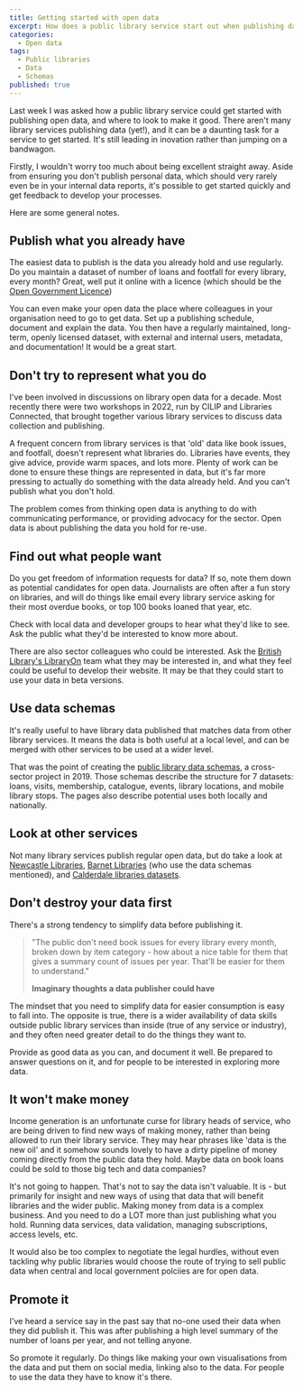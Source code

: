 ```yaml
---
title: Getting started with open data
excerpt: How does a public library service start out when publishing data?
categories:
  - Open data
tags:
  - Public libraries
  - Data
  - Schemas
published: true
---
```


Last week I was asked how a public library service could get started with publishing open data, and where to look to make it good. There aren't many library services publishing data (yet!), and it can be a daunting task for a service to get started. It's still leading in inovation rather than jumping on a bandwagon.

Firstly, I wouldn't worry too much about being excellent straight away. Aside from ensuring you don't publish personal data, which should very rarely even be in your internal data reports, it's possible to get started quickly and get feedback to develop your processes.

Here are some general notes.

## Publish what you already have

The easiest data to publish is the data you already hold and use regularly. Do you maintain a dataset of number of loans and footfall for every library, every month? Great, well put it online with a licence (which should be the [Open Government Licence](https://www.nationalarchives.gov.uk/doc/open-government-licence/version/3/))

You can even make your open data the place where colleagues in your organisation need to go to get data. Set up a publishing schedule, document and explain the data. You then have a regularly maintained, long-term, openly licensed dataset, with external and internal users, metadata, and documentation! It would be a great start.

## Don't try to represent what you do

I've been involved in discussions on library open data for a decade. Most recently there were two workshops in 2022, run by CILIP and Libraries Connected, that brought together various library services to discuss data collection and publishing.

A frequent concern from library services is that 'old' data like book issues, and footfall, doesn't represent what libraries do. Libraries have events, they give advice, provide warm spaces, and lots more. Plenty of work can be done to ensure these things are represented in data, but it's far more pressing to actually do something with the data already held. And you can't publish what you don't hold.

The problem comes from thinking open data is anything to do with communicating performance, or providing advocacy for the sector. Open data is about publishing the data you hold for re-use.

## Find out what people want

Do you get freedom of information requests for data? If so, note them down as potential candidates for open data. Journalists are often after a fun story on libraries, and will do things like email every library service asking for their most overdue books, or top 100 books loaned that year, etc.

Check with local data and developer groups to hear what they'd like to see. Ask the public what they'd be interested to know more about.

There are also sector colleagues who could be interested. Ask the [British Library's LibraryOn](https://libraryon.org/) team what they may be interested in, and what they feel could be useful to develop their website. It may be that they could start to use your data in beta versions.

## Use data schemas

It's really useful to have library data published that matches data from other library services. It means the data is both useful at a local level, and can be merged with other services to be used at a wider level.

That was the point of creating the [public library data schemas](https://schema.librarydata.uk/), a cross-sector project in 2019. Those schemas describe the structure for 7 datasets: loans, visits, membership, catalogue, events, library locations, and mobile library stops. The pages also describe potential uses both locally and nationally.

## Look at other services

Not many library services publish regular open data, but do take a look at [Newcastle Libraries](https://www.newcastle.gov.uk/local-government/access-information-and-data/open-data/libraries-data-sets), [Barnet Libraries](https://open.barnet.gov.uk/dataset/e14dj/library-data) (who use the data schemas mentioned), and [Calderdale libraries datasets](https://dataworks.calderdale.gov.uk/dataset?q=Libraries).

## Don't destroy your data first

There's a strong tendency to simplify data before publishing it.

> "The public don't need book issues for every library every month, broken down by item category - how about a nice table for them that gives a summary count of issues per year. That'll be easier for them to understand."
>
> **Imaginary thoughts a data publisher could have**

The mindset that you need to simplify data for easier consumption is easy to fall into. The opposite is true, there is a wider availability of data skills outside public library services than inside (true of any service or industry), and they often need greater detail to do the things they want to. 

Provide as good data as you can, and document it well. Be prepared to answer questions on it, and for people to be interested in exploring more data.

## It won't make money

Income generation is an unfortunate curse for library heads of service, who are being driven to find new ways of making money, rather than being allowed to run their library service. They may hear phrases like 'data is the new oil' and it somehow sounds lovely to have a dirty pipeline of money coming directly from the public data they hold. Maybe data on book loans could be sold to those big tech and data companies?

It's not going to happen. That's not to say the data isn't valuable. It is - but primarily for insight and new ways of using that data that will benefit libraries and the wider public. Making money from data is a complex business. And you need to do a LOT more than just publishing what you hold. Running data services, data validation, managing subscriptions, access levels, etc.

It would also be too complex to negotiate the legal hurdles, without even tackling why public libraries would choose the route of trying to sell public data when central and local government polciies are for open data.

## Promote it

I've heard a service say in the past say that no-one used their data when they did publish it. This was after publishing a high level summary of the number of loans per year, and not telling anyone.

So promote it regularly. Do things like making your own visualisations from the data and put them on social media, linking also to the data. For people to use the data they have to know it's there.
